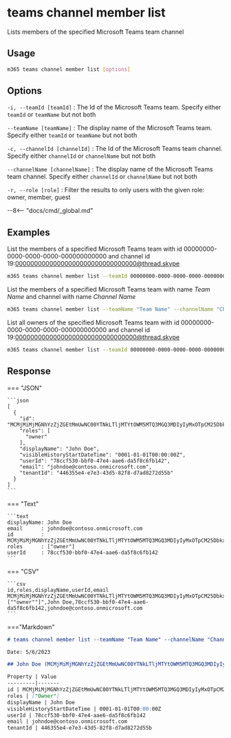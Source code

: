 # teams channel member list

Lists members of the specified Microsoft Teams team channel

## Usage

```sh
m365 teams channel member list [options]
```

## Options

`-i, --teamId [teamId]`
: The Id of the Microsoft Teams team. Specify either `teamId` or `teamName` but not both

`--teamName [teamName]`
: The display name of the Microsoft Teams team. Specify either `teamId` or `teamName` but not both

`-c, --channelId [channelId]`
: The Id of the Microsoft Teams team channel. Specify either `channelId` or `channelName` but not both

`--channelName [channelName]`
: The display name of the Microsoft Teams team channel. Specify either `channelId` or `channelName` but not both

`-r, --role [role]`
: Filter the results to only users with the given role: owner, member, guest

--8<-- "docs/cmd/_global.md"

## Examples
  
List the members of a specified Microsoft Teams team with id 00000000-0000-0000-0000-000000000000 and channel id 19:00000000000000000000000000000000@thread.skype

```sh
m365 teams channel member list --teamId 00000000-0000-0000-0000-000000000000 --channelId 19:00000000000000000000000000000000@thread.skype
```

List the members of a specified Microsoft Teams team with name _Team Name_ and channel with name _Channel Name_

```sh
m365 teams channel member list --teamName "Team Name" --channelName "Channel Name"
```

List all owners of the specified Microsoft Teams team with id 00000000-0000-0000-0000-000000000000 and channel id 19:00000000000000000000000000000000@thread.skype

```sh
m365 teams channel member list --teamId 00000000-0000-0000-0000-000000000000 --channelId 19:00000000000000000000000000000000@thread.skype --role owner
```

## Response

=== "JSON"

    ```json
    [
      {
        "id": "MCMjMiMjMGNhYzZjZGEtMmUwNC00YTNkLTljMTYtOWM5MTQ3MGQ3MDIyIyMxOTpCM25DbkxLd3dDb0dERUFEeVVnUTVrSjVQa2VrdWp5am13eHA3dWhRZUFFMUB0aHJlYWQudGFjdjIjIzc4Y2NmNTMwLWJiZjAtNDdlNC1hYWU2LWRhNWY4YzZmYjE0Mg==",
        "roles": [
          "owner"
        ],
        "displayName": "John Doe",
        "visibleHistoryStartDateTime": "0001-01-01T00:00:00Z",
        "userId": "78ccf530-bbf0-47e4-aae6-da5f8c6fb142",
        "email": "johndoe@contoso.onmicrosoft.com",
        "tenantId": "446355e4-e7e3-43d5-82f8-d7ad8272d55b"
      }
    ]
    ```

=== "Text"

    ```text
    displayName: John Doe
    email      : johndoe@contoso.onmicrosoft.com
    id         : MCMjMiMjMGNhYzZjZGEtMmUwNC00YTNkLTljMTYtOWM5MTQ3MGQ3MDIyIyMxOTpCM25DbkxLd3dDb0dERUFEeVVnUTVrSjVQa2VrdWp5am13eHA3dWhRZUFFMUB0aHJlYWQudGFjdjIjIzc4Y2NmNTMwLWJiZjAtNDdlNC1hYWU2LWRhNWY4YzZmYjE0Mg==
    roles      : ["owner"]
    userId     : 78ccf530-bbf0-47e4-aae6-da5f8c6fb142
    ```

=== "CSV"

    ```csv
    id,roles,displayName,userId,email
    MCMjMiMjMGNhYzZjZGEtMmUwNC00YTNkLTljMTYtOWM5MTQ3MGQ3MDIyIyMxOTpCM25DbkxLd3dDb0dERUFEeVVnUTVrSjVQa2VrdWp5am13eHA3dWhRZUFFMUB0aHJlYWQudGFjdjIjIzc4Y2NmNTMwLWJiZjAtNDdlNC1hYWU2LWRhNWY4YzZmYjE0Mg==,"[""owner""]",John Doe,78ccf530-bbf0-47e4-aae6-da5f8c6fb142,johndoe@contoso.onmicrosoft.com
    ```

==="Markdown"

 ```md
# teams channel member list --teamName "Team Name" --channelName "Channel Name"

Date: 5/6/2023

## John Doe (MCMjMiMjMGNhYzZjZGEtMmUwNC00YTNkLTljMTYtOWM5MTQ3MGQ3MDIyIyMxOTpCM25DbkxLd3dDb0dERUFEeVVnUTVrSjVQa2VrdWp5am13eHA3dWhRZUFFMUB0aHJlYWQudGFjdjIjIzc4Y2NmNTMwLWJiZjAtNDdlNC1hYWU2LWRhNWY4YzZmYjE0Mg==)

Property | Value
---------|-------
id | MCMjMiMjMGNhYzZjZGEtMmUwNC00YTNkLTljMTYtOWM5MTQ3MGQ3MDIyIyMxOTpCM25DbkxLd3dDb0dERUFEeVVnUTVrSjVQa2VrdWp5am13eHA3dWhRZUFFMUB0aHJlYWQudGFjdjIjIzc4Y2NmNTMwLWJiZjAtNDdlNC1hYWU2LWRhNWY4YzZmYjE0Mg==
roles | ["Owner"]
displayName | John Doe
visibleHistoryStartDateTime | 0001-01-01T00:00:00Z
userId | 78ccf530-bbf0-47e4-aae6-da5f8c6fb142
email | johndoe@contoso.onmicrosoft.com
tenantId | 446355e4-e7e3-43d5-82f8-d7ad8272d55b
```
